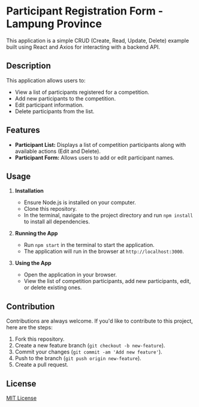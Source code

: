 # Participant Registration Form - Lampung Province

This application is a simple CRUD (Create, Read, Update, Delete) example built using React and Axios for interacting with a backend API.

## Description

This application allows users to:
- View a list of participants registered for a competition.
- Add new participants to the competition.
- Edit participant information.
- Delete participants from the list.

## Features

- **Participant List:** Displays a list of competition participants along with available actions (Edit and Delete).
- **Participant Form:** Allows users to add or edit participant names.

## Usage

1. **Installation**
   - Ensure Node.js is installed on your computer.
   - Clone this repository.
   - In the terminal, navigate to the project directory and run `npm install` to install all dependencies.

2. **Running the App**
   - Run `npm start` in the terminal to start the application.
   - The application will run in the browser at `http://localhost:3000`.

3. **Using the App**
   - Open the application in your browser.
   - View the list of competition participants, add new participants, edit, or delete existing ones.

## Contribution

Contributions are always welcome. If you'd like to contribute to this project, here are the steps:
1. Fork this repository.
2. Create a new feature branch (`git checkout -b new-feature`).
3. Commit your changes (`git commit -am 'Add new feature'`).
4. Push to the branch (`git push origin new-feature`).
5. Create a pull request.

## License

[MIT License](LICENSE)
